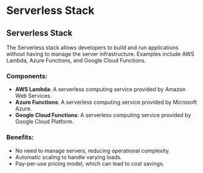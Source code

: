 # Serverless Stack

## Serverless Stack

The Serverless stack allows developers to build and run applications without having to manage the server infrastructure. Examples include AWS Lambda, Azure Functions, and Google Cloud Functions.

### Components:
- **AWS Lambda**: A serverless computing service provided by Amazon Web Services.
- **Azure Functions**: A serverless computing service provided by Microsoft Azure.
- **Google Cloud Functions**: A serverless computing service provided by Google Cloud Platform.

### Benefits:
- No need to manage servers, reducing operational complexity.
- Automatic scaling to handle varying loads.
- Pay-per-use pricing model, which can lead to cost savings.
